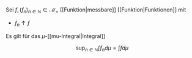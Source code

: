 Sei $f, (f_n)_{n \in \mathbb{N}} \in \mathcal{M}_+$ [[Funktion|messbare]] [[Funktion|Funktionen]] mit
- $f_n \uparrow f$

Es gilt für das $\mu$-[[mu-Integral|Integral]]

$$
	\sup_{n \in \mathbb{N}} \int f_n d\mu = \int f d\mu
$$
